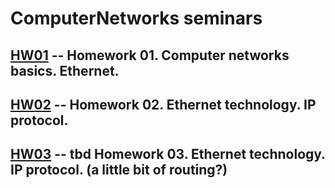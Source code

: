 # ComputerNetworks seminars

## [HW01](./hw01.md) -- Homework 01. Computer networks basics. Ethernet.

## [HW02](./hw02.md) -- Homework 02. Ethernet technology. IP protocol.

## [HW03](#) -- tbd  Homework 03. Ethernet technology. IP protocol. (a little bit of routing?)
